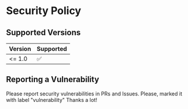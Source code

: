 # Security Policy

## Supported Versions

| Version | Supported          |
|---------|--------------------|
| <= 1.0  | :white_check_mark: |

## Reporting a Vulnerability

Please report security vulnerabilities in PRs and Issues. Please, marked it with label "vulnerability"
Thanks a lot!
